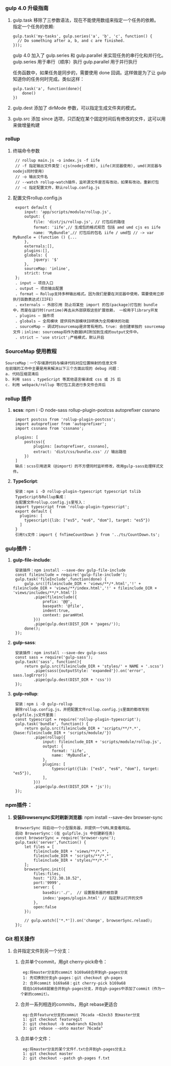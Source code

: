 
### gulp 4.0 升级指南
1.  gulp.task 移除了三参数语法，现在不能使用数组来指定一个任务的依赖。    
    指定一个任务的依赖:    
            
        gulp.task('my-tasks', gulp.series('a', 'b', 'c', function() {
          // Do something after a, b, and c are finished.
        }));

    gulp 4.0 加入了 gulp.series 和 gulp.parallel 来实现任务的串行化和并行化。
    gulp.series 用于串行（顺序）执行
    gulp.parallel 用于并行执行    
    
    任务函数中，如果任务是同步的，需要使用 done 回调。这样做是为了让 gulp 知道你的任务何时完成。类似这样：                

        gulp.task('a', function(done){
            done()
        })
        
1. gulp.dest 添加了 dirMode 参数，可以指定生成文件夹的模式。
1. gulp.src 添加 since 选项，只匹配在某个固定时间后有修改的文件，这可以用来做增量构建


### rollup
1. 终端命令参数

        // rollup main.js -o index.js -f iife
        // -f 指定输出文件类型：cjs(nodejs使用), iife(浏览器使用), umd(浏览器与nodejs同时使用)
        // -o 输出文件名
        // --watch rollup-watch插件，监听源文件是否有改动，如果有改动，重新打包
        // -c 指定配置文件，默认rollup.config.js

1. 配置文件rollup.config.js

        export default {
            input: 'app/scripts/module/rollup.js',
            output: {
                file: 'dist/js/rollup.js', // 打包后的路径
                format: 'iife',// 生成包的格式规范 包括 amd umd cjs es iife
                name: 'MyBundle',// 打包后的包名 iife / umd包 // -> var MyBundle = (function () {...
            },
            externals:[],
            plugins:[],
            globals: { 
                jquery: '$'
            },
            sourceMap: 'inline',
            strict: true
        };
        . input — 项目入口
        . output — 项目输出配置    
        . format — Rollup支持多种输出格式。因为我们是要在浏览器中使用，需要使用立即执行函数表达式(IIFE)  
        . externals — 外部引用 防止将某些 import 的包(package)打包到 bundle 中，而是在运行时(runtime)再去从外部获取这些扩展依赖， 一般用于library开发
        . plugins — 插件项
        . globals — 全局模块 提供将外部模块ID转换为全局模块的功能
        . sourceMap — 调试时sourcemap是非常有用的。true: 会创建单独的 sourcemap 文件；inline: sourcemap将作为数据URI附加到生成的output文件中。
        . strict — 'use strict';严格模式，默认开启
    
    
### SourceMap 使用教程    

    SourceMap：一个存储源代码与编译代码对应位置映射的信息文件    
    在前端的工作中主要是用来解决以下三个方面出现的 debug 问题：
    a. 代码压缩混淆后
    b. 利用 sass 、typeScript 等其他语言编译成 css 或 JS 后
    c. 利用 webpack/rollup 等打包工具进行多文件合并后
    
    
### rollup 插件
1. **scss**: npm i -D node-sass rollup-plugin-postcss autoprefixer cssnano 

        import postcss from 'rollup-plugin-postcss';
        import autoprefixer from 'autoprefixer';
        import cssnano from 'cssnano';
    
        plugins: [
            postcss({
                plugins: [autoprefixer, cssnano],
                extract: 'dist/css/bundle.css' // 输出路径
            })
        ]
        缺点：scss引用进来（@import）的不方便同时监听修改，改用gulp-sass处理样式文件。     
                
1. **TypeScript**: 

        安装：npm i -D rollup-plugin-typescript typescript tslib
        TypeScript与Rollup集成：
        在配置文件rollup.config.js里写入：
        import typescript from 'rollup-plugin-typescript';
        export default {
          plugins: [
            typescript({lib: ["es5", "es6", "dom"], target: "es5"})
          ]
        }
        引用ts文件：import { fnTimeCountDown } from '../ts/CountDown.ts';
        
        
### gulp插件：       
1. **gulp-file-include**:   

        安装插件：npm install --save-dev gulp-file-include
        const fileinclude = require('gulp-file-include');            
        gulp.task('fileInclude',function(done) {
            gulp.src([fileinclude_DIR + 'views/**/*.html','!' + fileinclude_DIR + 'views/**/index.html','!' + fileinclude_DIR + 'views/includes/**/*.html'])
                .pipe(fileinclude({
                    prefix: '@@',
                    basepath: '@file',
                    indent:true,
                    context: paramHtml
                }))
                .pipe(gulp.dest(DIST_DIR + 'pages/'));
            done();
        });
        
1. **gulp-sass**:   

        安装插件：npm install --save-dev gulp-sass
        const sass = require('gulp-sass');
        gulp.task('sass', function(){
        	return gulp.src(fileinclude_DIR + 'styles/' + NAME + '.scss')
        		.pipe(sass({outputStyle: 'expanded'}).on('error', sass.logError))
        		.pipe(gulp.dest(DIST_DIR + 'css'))
        });
    
1. **gulp-rollup**:
    
        安装：npm i -D gulp-rollup
        删除rollup.config.js，并把配置文件rollup.config.js里面的都改写到gulpfile.js文件里面：
        const typescript = require('rollup-plugin-typescript');
        gulp.task('bundle', function() {
            return gulp.src(fileinclude_DIR + 'scripts/**/*.*',{base:fileinclude_DIR + 'scripts/module/'})
                .pipe(rollup({
                    input: fileinclude_DIR + 'scripts/module/rollup.js',
                    output: {
                        format: 'iife',
                        name: 'MyBundle',
                    },
                    plugins: [
                        typescript({lib: ["es5", "es6", "dom"], target: "es5"}),
                    ],
                }))
                .pipe(gulp.dest(DIST_DIR + 'js'));
        });

        
        
### npm插件：  
1. **安装Browsersync实时刷新浏览器**: npm install --save-dev browser-sync

        BrowserSync 将启动一个小型服务器，并提供一个URL来查看网站。
        启动 BrowserSync：(在 gulpfile.js 中创建新任务)        
        const browserSync = require('browser-sync');
        gulp.task('server',function() {
            let files = [
                fileinclude_DIR + 'views/**/*.*',
                fileinclude_DIR + 'scripts/**/*.*',
                fileinclude_DIR + 'styles/**/*.*'
            ];
            browserSync.init({
                files:files,
                host: "172.30.10.52",
                port:'9999',
                server: {
                    baseDir:'./',  // 设置服务器的根目录
                    index:'pages/plugin.html' // 指定默认打开的文件
                },
                open:false
            });
        
            // gulp.watch(['*.*']).on('change', browserSync.reload);
        });
 
    
### Git 相关操作
1. 合并指定文件到另一个分支：
    
    1. 合并单个commit，用git cherry-pick命令：
    
            eg:将master分支的commit b169a68合并到gh-pages分支
            1: 先切换到分支gh-pages：git checkout gh-pages
            2: 合并commit b169a68：git cherry-pick b169a68
            现在b169a68就被合并到gh-pages分支，并在gh-pages中添加了commit（作为一个新的commit）。
        
    1. 合并一系列相连的commits，用git rebase更适合
            
            eg:合并feature分支的commit 76cada ~62ecb3 到master分支
            1: git checkout featuregit 
            2: git checkout -b newbranch 62ecb3
            3: git rebase --onto master 76cada^ 
        
    1. 合并单个文件：
    
            eg:将master分支的某个文件f.txt合并到gh-pages分支上
            1: git checkout master
            2: git checkout --patch gh-pages f.txt


        